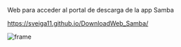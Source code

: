 Web para acceder al portal de descarga de la app Samba

https://sveiga11.github.io/DownloadWeb_Samba/


![frame](https://github.com/sveiga11/DownloadWeb_Samba/assets/81316432/60261bcc-d605-45b6-aeae-4a47efa72b2c)
